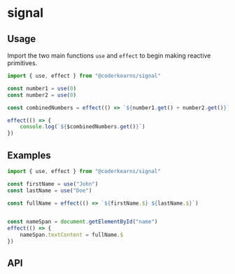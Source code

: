 # signal

## Usage

Import the two main functions `use` and `effect` to begin making reactive primitives.

```ts
import { use, effect } from "@coderkearns/signal"

const number1 = use(0)
const number2 = use(0)

const combinedNumbers = effect(() => `${number1.get() + number2.get()}`)

effect(() => {
    console.log(`${$combinedNumbers.get()}`)
})
```

## Examples

```ts
import { use, effect } from "@coderkearns/signal"

const firstName = use("John")
const lastName = use("Doe")

const fullName = effect(() => `${firstName.$} ${lastName.$}`)


const nameSpan = document.getElementById("name")
effect(() => {
	nameSpan.textContent = fullName.$
})
```

## API

